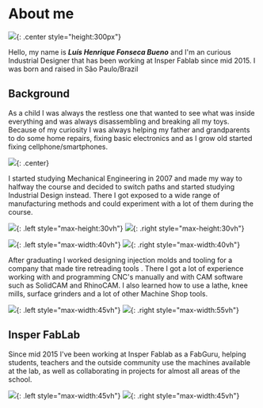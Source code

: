 # About me

![](imgs/profile.jpg){: .center style="height:300px"}

Hello, my name is ***Luís Henrique Fonseca Bueno*** and I'm an curious Industrial Designer that has been working at Insper Fablab since mid 2015. I was born and raised in São Paulo/Brazil 

## Background

 As a child I was always the restless one that wanted to see what was inside everything and was always disassembling and breaking all my toys. Because of my curiosity I was always helping my father and grandparents to do some home repairs, fixing basic electronics and as I grow old started fixing cellphone/smartphones.
 
 ![](imgs/kid.jpg){: .center}

 I started studying Mechanical Engineering in 2007 and made my way to halfway the course and decided to switch paths and started studying Industrial Design instead. There I got exposed to a wide range of manufacturing methods and could experiment with a lot of them during the course.

![](imgs/senac1.jpg){: .left style="max-height:30vh"}
![](imgs/senac2.jpg){: .right style="max-height:30vh"}

![](imgs/cnc1.jpg){: .left style="max-width:40vh"}
![](imgs/cnc2.jpg){: .right style="max-width:40vh"}

 After graduating I worked designing injection molds and tooling for a company that made tire retreading tools . There I got a lot of experience working with and programming CNC's manually and with CAM software such as SolidCAM and RhinoCAM. I also learned how to use a lathe, knee mills, surface grinders and a lot of other Machine Shop tools.

![](imgs/molde1.jpg){: .left style="max-width:45vh"}
![](imgs/molde2.jpg){: .right style="max-width:55vh"}

## Insper FabLab

Since mid 2015 I've been working at Insper Fablab as a FabGuru, helping students, teachers and the outside community use the machines available at the lab, as well as collaborating in projects for almost all areas of the school.

![](imgs/insper1.jpg){: .left style="max-width:45vh"} 
![](imgs/insper2.jpg){: .right style="max-width:45vh"}
